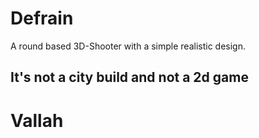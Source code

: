 # Defrain
A round based 3D-Shooter with a simple realistic design.

## It's not a city build and not a 2d game





















































# Vallah
